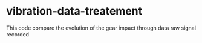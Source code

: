 # vibration-data-treatement
This code compare the evolution of  the gear impact through data  raw signal recorded
